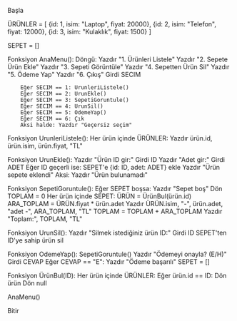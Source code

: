 Başla

ÜRÜNLER = [
    {id: 1, isim: "Laptop", fiyat: 20000},
    {id: 2, isim: "Telefon", fiyat: 12000},
    {id: 3, isim: "Kulaklık", fiyat: 1500}
]

SEPET = []

Fonksiyon AnaMenu():
    Döngü:
        Yazdır "1. Ürünleri Listele"
        Yazdır "2. Sepete Ürün Ekle"
        Yazdır "3. Sepeti Görüntüle"
        Yazdır "4. Sepetten Ürün Sil"
        Yazdır "5. Ödeme Yap"
        Yazdır "6. Çıkış"
        Girdi SECIM

        Eğer SECIM == 1: UrunleriListele()
        Eğer SECIM == 2: UrunEkle()
        Eğer SECIM == 3: SepetiGoruntule()
        Eğer SECIM == 4: UrunSil()
        Eğer SECIM == 5: OdemeYap()
        Eğer SECIM == 6: Çık
        Aksi halde: Yazdır "Geçersiz seçim"

Fonksiyon UrunleriListele():
    Her ürün içinde ÜRÜNLER:
        Yazdır ürün.id, ürün.isim, ürün.fiyat, "TL"

Fonksiyon UrunEkle():
    Yazdır "Ürün ID gir:"
    Girdi ID
    Yazdır "Adet gir:"
    Girdi ADET
    Eğer ID geçerli ise:
        SEPET'e {id: ID, adet: ADET} ekle
        Yazdır "Ürün sepete eklendi"
    Aksi: Yazdır "Ürün bulunamadı"

Fonksiyon SepetiGoruntule():
    Eğer SEPET boşsa:
        Yazdır "Sepet boş"
        Dön
    TOPLAM = 0
    Her ürün içinde SEPET:
        ÜRÜN = ÜrünBul(ürün.id)
        ARA_TOPLAM = ÜRÜN.fiyat * ürün.adet
        Yazdır ÜRÜN.isim, "-", ürün.adet, "adet -", ARA_TOPLAM, "TL"
        TOPLAM = TOPLAM + ARA_TOPLAM
    Yazdır "Toplam:", TOPLAM, "TL"

Fonksiyon UrunSil():
    Yazdır "Silmek istediğiniz ürün ID:"
    Girdi ID
    SEPET'ten ID'ye sahip ürün sil

Fonksiyon OdemeYap():
    SepetiGoruntule()
    Yazdır "Ödemeyi onayla? (E/H)"
    Girdi CEVAP
    Eğer CEVAP == "E":
        Yazdır "Ödeme başarılı"
        SEPET = []

Fonksiyon ÜrünBul(ID):
    Her ürün içinde ÜRÜNLER:
        Eğer ürün.id == ID:
            Dön ürün
    Dön null

AnaMenu()

Bitir

